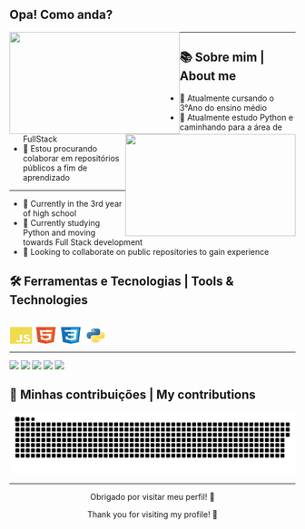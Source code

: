 ## Opa! Como anda?
<a href="https://github.com/Rhnpl/github-readme-stats">
  <img height="180" width="300" align="left" src="https://github-readme-stats.vercel.app/api?username=Rhnpl&card_width=300" />
</a>
<a href="https://github.com/anuraghazra/convoychat">
  <img height="180" width="300" align="right" src="https://github-readme-stats.vercel.app/api/top-langs?username=Rhnpl&layout=compact&langs_count=8&card_width=300" />
</a>


---
## 📚 Sobre mim | About me

- 🔭 Atualmente cursando o 3°Ano do ensino médio
- 🌱 Atualmente estudo Python e caminhando para a área de FullStack
- 👯 Estou procurando colaborar em repositórios públicos a fim de aprendizado
___
- 🔭 Currently in the 3rd year of high school  
- 🌱 Currently studying Python and moving towards Full Stack development  
- 👯 Looking to collaborate on public repositories to gain experience
  

## 🛠 Ferramentas e Tecnologias | Tools & Technologies
<div style="display: inline_block"><br>
  <img align="center" alt="Rafa-Js" height="30" width="40" src="https://raw.githubusercontent.com/devicons/devicon/master/icons/javascript/javascript-plain.svg">
  <img align="center" alt="Rafa-HTML" height="30" width="40" src="https://raw.githubusercontent.com/devicons/devicon/master/icons/html5/html5-original.svg">
  <img align="center" alt="Rafa-CSS" height="30" width="40" src="https://raw.githubusercontent.com/devicons/devicon/master/icons/css3/css3-original.svg">
  <img align="center" alt="Rafa-Python" height="30" width="40" src="https://raw.githubusercontent.com/devicons/devicon/master/icons/python/python-original.svg">
</div>

---

<div> 
  <a href="https://www.youtube.com/@Tomoe-San-RH" target="_blank"><img src="https://img.shields.io/badge/YouTube-FF0000?style=for-the-badge&logo=youtube&logoColor=white" target="_blank"></a>
  <a href="https://instagram.com/tomoesanrh" target="_blank"><img src="https://img.shields.io/badge/-Instagram-%23E4405F?style=for-the-badge&logo=instagram&logoColor=white" target="_blank"></a>
 <a href="https://discord.gg/wagxzStdcR" target="_blank"><img src="https://img.shields.io/badge/Discord-7289DA?style=for-the-badge&logo=discord&logoColor=white" target="_blank"></a> 
  <a href = "mailto:contatorafaballerini@gmail.com"><img src="https://img.shields.io/badge/-Gmail-%23333?style=for-the-badge&logo=gmail&logoColor=white" target="_blank"></a>
  <a href="https://www.linkedin.com/in/rafaella-ballerini-45875016a" target="_blank"><img src="https://img.shields.io/badge/-LinkedIn-%230077B5?style=for-the-badge&logo=linkedin&logoColor=white" target="_blank"></a> 
  
</div>

## 🐍 Minhas contribuições | My contributions

![snake gif](https://github.com/Rhnpl/Rhnpl/blob/output/github-contribution-grid-snake.svg)

---

<p align="center">Obrigado por visitar meu perfil! 🚀</p>
<p align="center">Thank you for visiting my profile! 🚀</p>
